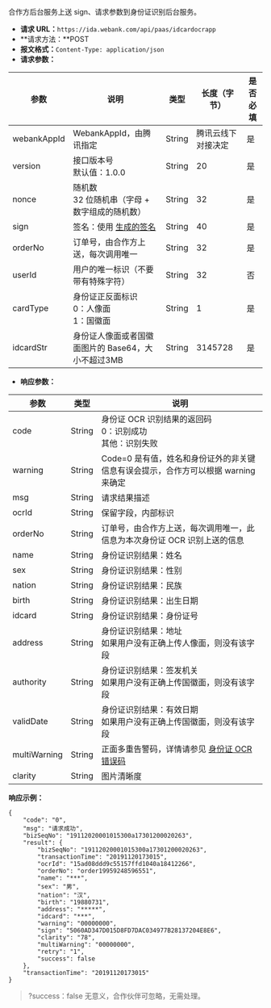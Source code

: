 合作方后台服务上送 sign、请求参数到身份证识别后台服务。
- **请求 URL：**`https://ida.webank.com/api/paas/idcardocrapp`
- **请求方法：**POST
- **报文格式：**`Content-Type: application/json`
- **请求参数：**

|参数 | 说明 | 类型 | 长度（字节） | 是否必填|
|----- | ----- | ------ | ---------------- | -----------|
|webankAppId | WebankAppId，由腾讯指定 | String | 腾讯云线下对接决定 | 是|
|version | 接口版本号<br>默认值：1.0.0 | String | 20 | 是|
|nonce | 随机数<br>32 位随机串（字母 + 数字组成的随机数） | String | 32 | 是|
|sign | 签名：使用 [生成的签名](https://cloud.tencent.com/document/product/1007/35920) | String | 40 | 是|
|orderNo | 订单号，由合作方上送，每次调用唯一 | String | 32 | 是|
|userId | 用户的唯一标识（不要带有特殊字符） | String | 32 | 否|
|cardType | 身份证正反面标识<br>0：人像面<br>1：国徽面 | String | 1 | 是|  
|idcardStr | 身份证人像面或者国徽面图片的 Base64，大小不超过3MB | String | 3145728 | 是|

- **响应参数：**

|参数 | 类型 | 说明|
|----- | ------ | -----|
|code	| String	| 身份证 OCR 识别结果的返回码<br>0：识别成功<br>其他：识别失败|
|warning	| String	| Code=0 是有值，姓名和身份证外的非关键信息有误会提示，合作方可以根据 warning 来确定|
|msg	| String	| 请求结果描述|
|ocrId	| String	| 保留字段，内部标识|
|orderNo	| String	| 订单号，由合作方上送，每次调用唯一，此信息为本次身份证 OCR 识别上送的信息|
|name	| String	| 身份证识别结果：姓名|
|sex	| String	| 身份证识别结果：性别|
|nation	| String	| 身份证识别结果：民族|
|birth	| String	| 身份证识别结果：出生日期|
|idcard	| String	| 身份证识别结果：身份证号|
|address	| String	| 身份证识别结果：地址<br>如果用户没有正确上传人像面，则没有该字段|
|authority	| String	| 身份证识别结果：签发机关<br>如果用户没有正确上传国徽面，则没有该字段|
|validDate	| String	| 身份证识别结果：有效日期<br>如果用户没有正确上传国徽面，则没有该字段|
|multiWarning	| String	| 正面多重告警码，详情请参见 [身份证 OCR 错误码](https://cloud.tencent.com/document/product/1007/47902)|
|clarity	| String	| 图片清晰度|

**响应示例：**
```
{
    "code": "0",
    "msg": "请求成功",
    "bizSeqNo": "19112020001015300a17301200020263",
    "result": {
        "bizSeqNo": "19112020001015300a17301200020263",
        "transactionTime": "20191120173015",
        "ocrId": "15ad08ddd9c55157ffd1040a18412266",
        "orderNo": "order19959248596551",
        "name": "***",
        "sex": "男",
        "nation": "汉",
        "birth": "19880731",
        "address": "*****",
        "idcard": "***",
        "warning": "00000000",
        "sign": "5060AD347D015D8FD7DAC034977B28137204E8E6",
        "clarity": "78",
        "multiWarning": "00000000",
        "retry": "1",
        "success": false
    },
    "transactionTime": "20191120173015"
}
```

>?success：false 无意义，合作伙伴可忽略，无需处理。
